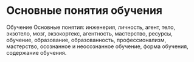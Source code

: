 # Основные понятия обучения

Обучение 
Основные понятия: инженерия, личность, агент, тело, экзотело, мозг, экзокортекс, агентность, мастерство, ресурсы, обучение, образование, образованность, профессионализм, мастерство, осознанное и неосознанное обучение, форма обучения, содержание обучения.
